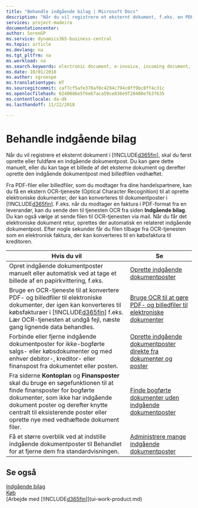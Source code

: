 ```yaml
---
title: "Behandle indgående bilag | Microsoft Docs"
description: "Når du vil registrere et eksternt dokument, f.eks. en PDF, i Business Central, skal du først oprette eller fuldføre en indgående dokumentpost."
services: project-madeira
documentationcenter: 
author: SorenGP
ms.service: dynamics365-business-central
ms.topic: article
ms.devlang: na
ms.tgt_pltfrm: na
ms.workload: na
ms.search.keywords: electronic document, e-invoice, incoming document, OCR, ecommerce, document exchange, import invoice
ms.date: 10/01/2018
ms.author: sgroespe
ms.translationtype: HT
ms.sourcegitcommit: caf7cf5afe370af0c4294c794c0ff9bc8ff4c31c
ms.openlocfilehash: 62400d6e5f6e67aca59ce836e9f20400e7b37635
ms.contentlocale: da-dk
ms.lasthandoff: 11/22/2018

---
```

# <a name="processing-incoming-documents"></a>Behandle indgående bilag
Når du vil registrere et eksternt dokument i [!INCLUDE[d365fin](includes/d365fin_md.md)], skal du først oprette eller fuldføre en indgående dokumentpost. Du kan gøre dette manuelt, eller du kan tage et billede af det eksterne dokument og derefter oprette den indgående dokumentpost med billedfilen vedhæftet.

Fra PDF-filer eller billedfiler, som du modtager fra dine handelspartnere, kan du få en ekstern OCR-tjeneste (Optical Character Recognition) til at oprette elektroniske dokumenter, der kan konverteres til dokumentposter i [!INCLUDE[d365fin](includes/d365fin_md.md)]. F.eks. når du modtager en faktura i PDF-format fra en leverandør, kan du sende den til tjenesten OCR fra siden **Indgående bilag**. Du kan også vælge at sende filen til OCR-tjenesten via mail. Når du får det elektroniske dokument retur, oprettes der automatisk en relateret indgående dokumentpost. Efter nogle sekunder får du filen tilbage fra OCR-tjenesten som en elektronisk faktura, der kan konverteres til en købsfaktura til kreditoren.

| Hvis du vil | Se |
| --- | --- |
| Opret indgående dokumentposter manuelt eller automatisk ved at tage et billede af en papirkvittering, f.eks. |[Oprette indgående dokumentposter](across-how-create-income-document-records.md) |
| Bruge en OCR-tjeneste til at konvertere PDF- og billedfiler til elektroniske dokumenter, der igen kan konverteres til købsfakturaer i [!INCLUDE[d365fin](includes/d365fin_md.md)] f.eks. Lær OCR-tjenesten at undgå fejl, næste gang lignende data behandles. |[Bruge OCR til at gøre PDF- og billedfiler til elektroniske dokumenter](across-how-use-ocr-pdf-images-files.md) |
| Forbinde eller fjerne indgående dokumentposter for ikke-bogførte salgs- eller købsdokumenter og med enhver debitor-, kreditor- eller finanspost fra dokumentet eller posten. |[Oprette indgående dokumentposter direkte fra dokumenter og poster](across-how-connect-disconnect-income-document-records.md) |
| Fra siderne **Kontoplan** og **Finansposter** skal du bruge en søgefunktionen til at finde finansposter for bogførte dokumenter, som ikke har indgående dokument poster og derefter knytte centralt til eksisterende poster eller oprette nye med vedhæftede dokument filer. |[Finde bogførte dokumenter uden indgående dokumentposter](across-how-find-posted-documents-without-income-document-records.md) |
| Få et større overblik ved at indstille indgående dokumentposter til Behandlet for at fjerne dem fra standardvisningen. |[Administrere mange indgående dokumentposter](across-how-manage-many-income-document-records.md) |

## <a name="see-also"></a>Se også
[Indgående bilag](across-income-documents.md)  
[Køb](purchasing-manage-purchasing.md)  
[Arbejde med [!INCLUDE[d365fin](includes/d365fin_md.md)]](ui-work-product.md)

